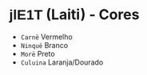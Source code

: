 # <span style="font-family: 'Tengwar Annatar', sans-serif;">jlE1T</span> (Laiti) - Cores

-   `Carnë` Vermelho
-   `Ninquë` Branco
-   `Morë` Preto
-   `Culuina` Laranja/Dourado
